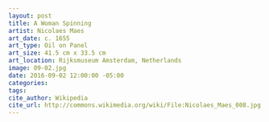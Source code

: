 ```yaml
---
layout: post
title: A Woman Spinning
artist: Nicolaes Maes
art_date: c. 1655
art_type: Oil on Panel
art_size: 41.5 cm x 33.5 cm
art_location: Rijksmuseum Amsterdam, Netherlands
image: 09-02.jpg
date: 2016-09-02 12:00:00 -05:00
categories:
tags:
cite_author: Wikipedia
cite_url: http://commons.wikimedia.org/wiki/File:Nicolaes_Maes_008.jpg
---
```

